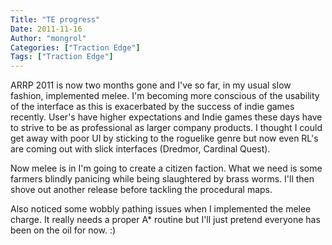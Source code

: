 ```yaml
---
Title: "TE progress"
Date: 2011-11-16
Author: "mongrol"
Categories: ["Traction Edge"]
Tags: ["Traction Edge"]
---
```


ARRP 2011 is now two months gone and I've so far, in my usual slow
fashion, implemented melee. I'm becoming more conscious of the usability
of the interface as this is exacerbated by the success of indie games
recently. User's have higher expectations and Indie games these days
have to strive to be as professional as larger company products. I
thought I could get away with poor UI by sticking to the roguelike genre
but now even RL's are coming out with slick interfaces (Dredmor,
Cardinal Quest).

Now melee is in I'm going to create a citizen faction. What we need is
some farmers blindly panicing while being slaughtered by brass worms.
I'll then shove out another release before tackling the procedural maps.

Also noticed some wobbly pathing issues when I implemented the melee
charge. It really needs a proper A\* routine but I'll just pretend
everyone has been on the oil for now. :)
